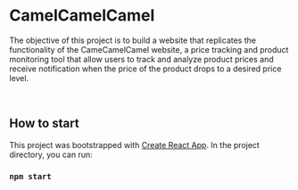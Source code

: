 # CamelCamelCamel

The objective of this project is to build a website that replicates the functionality of the CameCamelCamel website, a price tracking and product monitoring tool that allow users to track and analyze product prices and receive notification when the price of the product drops to a desired price level.

<b></b> <br>

## How to start

This project was bootstrapped with [Create React App](https://github.com/facebook/create-react-app).
In the project directory, you can run:

### `npm start`
